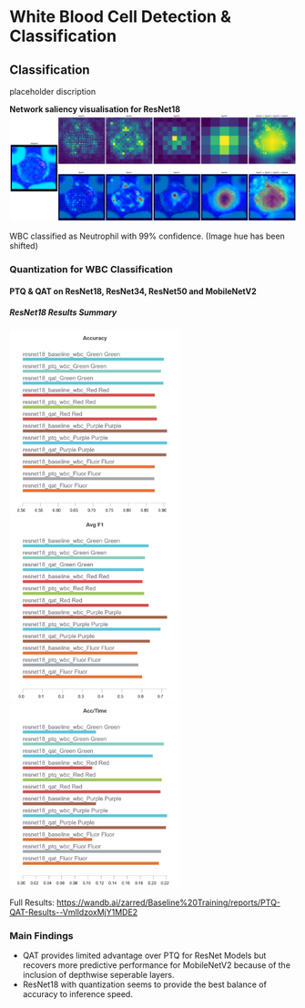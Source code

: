 # White Blood Cell Detection & Classification

## Classification
placeholder discription

**Network saliency visualisation for ResNet18**
<img src="Media/saliency_vis.png" width="900" alt="saliency" />

WBC classified as Neutrophil with 99% confidence.
(Image hue has been shifted)

### Quantization for WBC Classification

#### PTQ & QAT on ResNet18, ResNet34, ResNet50 and MobileNetV2
##### ResNet18 Results Summary
<img src="Charts/Section-1-Panel-3-1la8vceuj.png" width="300" alt="Acc" />
<img src="Charts/Section-1-Panel-2-i4cwouhu7.png" width="300" alt="F1" />
<img src="Charts/Section-3-Panel-1-fy2s98k31.png" width="300" alt="acc_time" />


Full Results: https://wandb.ai/zarred/Baseline%20Training/reports/PTQ-QAT-Results--VmlldzoxMjY1MDE2

### Main Findings
- QAT provides limited advantage over PTQ for ResNet Models but recovers more predictive performance for MobileNetV2 because of the inclusion of depthwise seperable layers.
- ResNet18 with quantization seems to provide the best balance of accuracy to inference speed.
